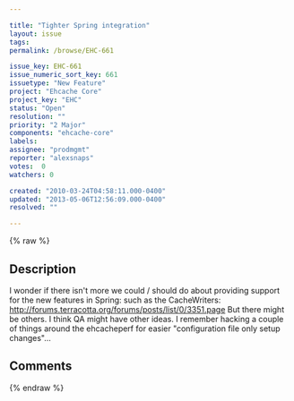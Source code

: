 ```yaml
---

title: "Tighter Spring integration"
layout: issue
tags: 
permalink: /browse/EHC-661

issue_key: EHC-661
issue_numeric_sort_key: 661
issuetype: "New Feature"
project: "Ehcache Core"
project_key: "EHC"
status: "Open"
resolution: ""
priority: "2 Major"
components: "ehcache-core"
labels: 
assignee: "prodmgmt"
reporter: "alexsnaps"
votes:  0
watchers: 0

created: "2010-03-24T04:58:11.000-0400"
updated: "2013-05-06T12:56:09.000-0400"
resolved: ""

---
```




{% raw %}



## Description

<div markdown="1" class="description">

I wonder if there isn't more we could / should do about providing support for the new features in Spring:
such as the CacheWriters: http://forums.terracotta.org/forums/posts/list/0/3351.page 
But there might be others. I think QA might have other ideas. I remember hacking a couple of things around the ehcacheperf for easier "configuration file only setup changes"...

</div>

## Comments



{% endraw %}
